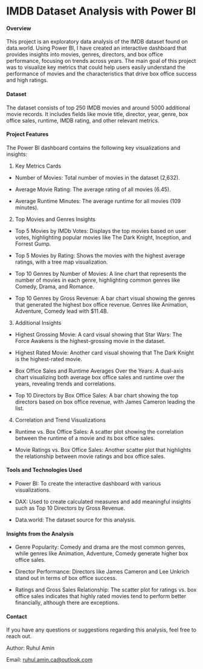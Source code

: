 # IMDB Dataset Analysis with Power BI

#### Overview

This project is an exploratory data analysis of the IMDB dataset found on data.world. Using Power BI, I have created an interactive dashboard that provides insights into movies, genres, directors, and box office performance, focusing on trends across years. The main goal of this project was to visualize key metrics that could help users easily understand the performance of movies and the characteristics that drive box office success and high ratings.

#### Dataset

The dataset consists of top 250 IMDB movies and around 5000 additional movie records. It includes fields like movie title, director, year, genre, box office sales, runtime, IMDB rating, and other relevant metrics.

#### Project Features

The Power BI dashboard contains the following key visualizations and insights:

1. Key Metrics Cards

- Number of Movies: Total number of movies in the dataset (2,632).

- Average Movie Rating: The average rating of all movies (6.45).

- Average Runtime Minutes: The average runtime for all movies (109 minutes).

2. Top Movies and Genres Insights

- Top 5 Movies by IMDb Votes: Displays the top movies based on user votes, highlighting popular movies like The Dark Knight, Inception, and Forrest Gump.

- Top 5 Movies by Rating: Shows the movies with the highest average ratings, with a tree map visualization.

- Top 10 Genres by Number of Movies: A line chart that represents the number of movies in each genre, highlighting common genres like Comedy, Drama, and Romance.

- Top 10 Genres by Gross Revenue: A bar chart visual showing the genres that generated the highest box office revenue. Genres like Animation, Adventure, Comedy lead with $11.4B.

3. Additional Insights

- Highest Grossing Movie: A card visual showing that Star Wars: The Force Awakens is the highest-grossing movie in the dataset.

- Highest Rated Movie: Another card visual showing that The Dark Knight is the highest-rated movie.

- Box Office Sales and Runtime Averages Over the Years: A dual-axis chart visualizing both average box office sales and runtime over the years, revealing trends and correlations.

- Top 10 Directors by Box Office Sales: A bar chart showing the top directors based on box office revenue, with James Cameron leading the list.

4. Correlation and Trend Visualizations

- Runtime vs. Box Office Sales: A scatter plot showing the correlation between the runtime of a movie and its box office sales.

- Movie Ratings vs. Box Office Sales: Another scatter plot that highlights the relationship between movie ratings and box office sales.

#### Tools and Technologies Used

- Power BI: To create the interactive dashboard with various visualizations.

- DAX: Used to create calculated measures and add meaningful insights such as Top 10 Directors by Gross Revenue.

- Data.world: The dataset source for this analysis.

#### Insights from the Analysis

- Genre Popularity: Comedy and drama are the most common genres, while genres like Animation, Adventure, Comedy generate higher box office sales.

- Director Performance: Directors like James Cameron and Lee Unkrich stand out in terms of box office success.

- Ratings and Gross Sales Relationship: The scatter plot for ratings vs. box office sales indicates that highly rated movies tend to perform better financially, although there are exceptions.

#### Contact

If you have any questions or suggestions regarding this analysis, feel free to reach out.

Author: Ruhul Amin

Email: ruhul.amin.ca@outlook.com

